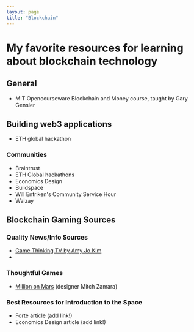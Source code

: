 ```yaml
---
layout: page
title: "Blockchain"
---
```


# My favorite resources for learning about blockchain technology

## General
- MIT Opencourseware Blockchain and Money course, taught by Gary Gensler


## Building web3 applications
- ETH global hackathon

### Communities
- Braintrust
- ETH Global hackathons
- Economics Design
- Buildspace
- Will Entriken's Community Service Hour
- Walzay


## Blockchain Gaming Sources

### Quality News/Info Sources
- [Game Thinking TV by Amy Jo Kim](https://www.youtube.com/c/GameThinkingTV/)
- 

### Thoughtful Games
- [Million on Mars](milliononmars.gio) (designer Mitch Zamara)


### Best Resources for Introduction to the Space
- Forte article (add link!)
- Economics Design article (add link!)
